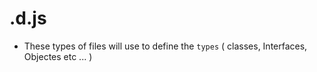 
# .d.js
- These types of files will use to define the `types` 
( classes, Interfaces, Objectes etc ... )

